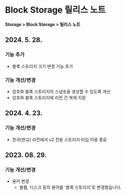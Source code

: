 # Block Storage 릴리스 노트

**Storage > Block Storage > 릴리스 노트**

## 2024\. 5\. 28\.

### 기능 추가

* 블록 스토리지 크기 변경 기능 추가

### 기능 개선/변경

* 암호화 블록 스토리지의 스냅숏을 생성할 수 있도록 개선
* 암호화 블록 스토리지에 리전 간 복제 지원

## 2024\. 4\. 23\.

### 기능 개선/변경

* 한국(판교) 리전에서 u2 전용 스토리지 타입 이용 종료

## 2023\. 08\. 29\.

### 기능 개선/변경

* 용어 변경
    * 볼륨, 디스크 등의 용어를 '블록 스토리지'로 변경했습니다.
